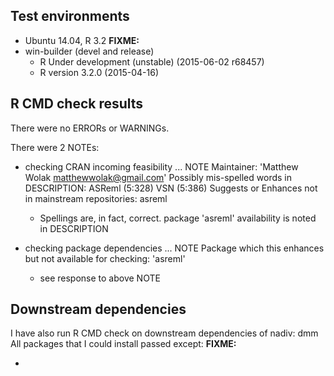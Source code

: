 ## Test environments
* Ubuntu 14.04, R 3.2  **FIXME:**
* win-builder (devel and release)
  * R Under development (unstable) (2015-06-02 r68457)
  * R version 3.2.0 (2015-04-16)

## R CMD check results
There were no ERRORs or WARNINGs. 

There were 2 NOTEs:

* checking CRAN incoming feasibility ... NOTE
  Maintainer: 'Matthew Wolak <matthewwolak@gmail.com>'
  Possibly mis-spelled words in DESCRIPTION:
    ASReml (5:328)
    VSN (5:386)
    Suggests or Enhances not in mainstream repositories:
      asreml
  
  * Spellings are, in fact, correct.
  package 'asreml' availability is noted in DESCRIPTION


* checking package dependencies ... NOTE
  Package which this enhances but not available for checking: 'asreml'

  * see response to above NOTE


## Downstream dependencies
I have also run R CMD check on downstream dependencies of nadiv: 
  dmm 
All packages that I could install passed except: **FIXME:**

* 
